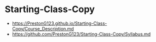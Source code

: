 # Starting-Class-Copy

* https://PrestonG123.github.io/Starting-Class-Copy/Course_Description.md
* https://github.com/PrestonG123/Starting-Class-Copy/Syllabus.md
